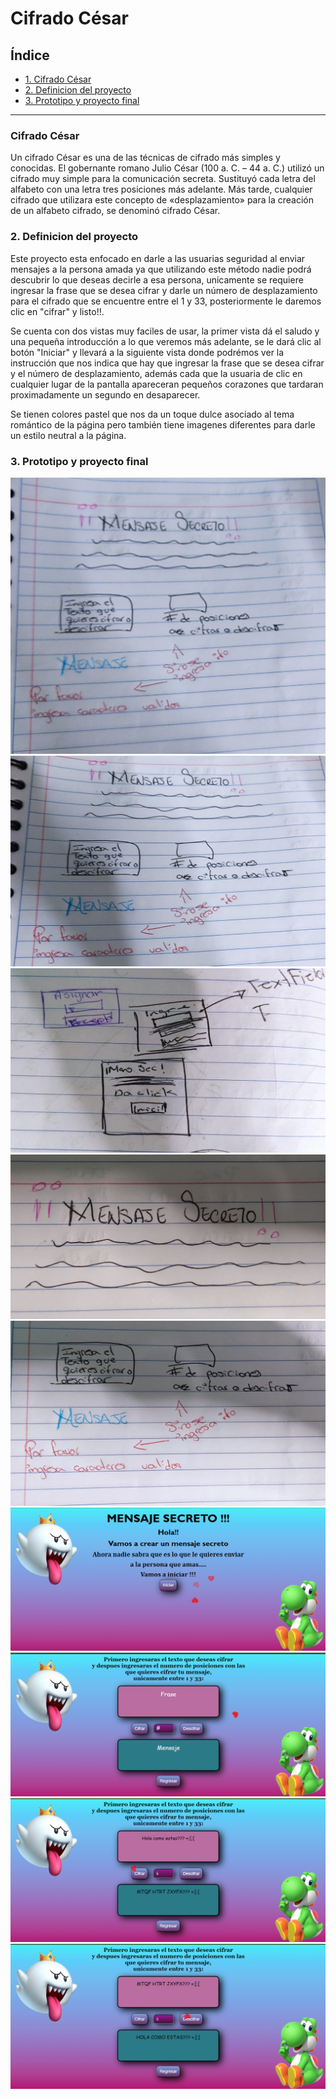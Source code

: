 # Cifrado César

## Índice

* [1. Cifrado César](#1-cifrado-césar)
* [2. Definicion del proyecto](#2-definicion-del-proyecto)
* [3. Prototipo y proyecto final](#3-prototipo-y-proyecto-final)

***

### Cifrado César

Un cifrado César es una de las técnicas de cifrado más simples y conocidas.
El gobernante romano Julio César (100 a. C. – 44 a. C.) utilizó un cifrado muy simple para la comunicación secreta. Sustituyó cada letra del alfabeto con una letra tres posiciones más adelante. Más tarde, cualquier cifrado que utilizara este concepto de «desplazamiento» para la creación de un alfabeto cifrado, se denominó cifrado César.

### 2. Definicion del proyecto

Este proyecto esta enfocado en darle a las usuarias seguridad al enviar mensajes a la persona amada ya que utilizando este método nadie podrá descubrir lo que deseas decirle a esa persona, unicamente se requiere ingresar la frase que se desea cifrar y darle un número de desplazamiento para el cifrado que se encuentre entre el 1 y 33, posteriormente le daremos clic en "cifrar" y listo!!.

Se cuenta con dos vistas muy faciles de usar, la primer vista dá el saludo y una pequeña introducción a lo que veremos más adelante, se le dará clic al botón "Iniciar" y llevará a la siguiente vista donde podrémos ver la instrucción que nos indica que hay que ingresar la frase que se desea cifrar y el número de desplazamiento, además cada que la usuaria de clic en cualquier lugar de la pantalla apareceran pequeños corazones que tardaran proximadamente un segundo en desaparecer.

Se tienen colores pastel que nos da un toque dulce asociado al tema romántico de la página pero también tiene imagenes diferentes para darle un estilo neutral a la página.

### 3. Prototipo y proyecto final

![Prototipo de baja fidelidad](/src/img/foto1.jpg)
![Prototipo de baja fidelidad](/src/img/foto2.jpg)
![Prototipo de baja fidelidad](/src/img/foto3.jpg)
![Prototipo de baja fidelidad](/src/img/foto4.jpg)
![Prototipo de baja fidelidad](/src/img/foto5.jpg)
![Proyecto final](/src/img/pantalla_principal_cor.png)
![Proyecto final](/src/img/clic_iniciar.png)
![Proyecto final](/src/img/cifrado.png)
![Proyecto final](/src/img/descifrado.png)
